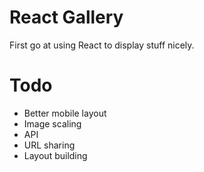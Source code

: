 # React Gallery

First go at using React to display stuff nicely.

# Todo

* Better mobile layout
* Image scaling
* API
* URL sharing
* Layout building
